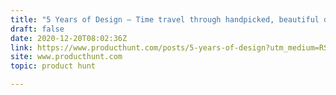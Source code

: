 ```yaml
---
title: "5 Years of Design — Time travel through handpicked, beautiful designs."
draft: false
date: 2020-12-20T08:02:36Z
link: https://www.producthunt.com/posts/5-years-of-design?utm_medium=RSS&utm_source=hune
site: www.producthunt.com
topic: product hunt  

---
```

